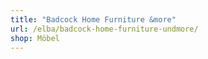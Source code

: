 ```yaml
---
title: "Badcock Home Furniture &more"
url: /elba/badcock-home-furniture-undmore/
shop: Möbel
---
```

